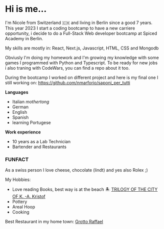 
# Hi is me...

I'm Nicole from Switzerland 🇨🇭 and living in Berlin since a good 7 years.
This year 2023 I start a coding bootcamp to have a new carriere opportunity, i decide to do a Full-Stack Web developer bootcamp at Spiced Academy in Berlin.

My skills are mostly in:
React, Next.js, Javascript, HTML, CSS and Mongodb

Obviusly I'm doing my homework and I'm growing my knowledge with some games I programmed with Python and Typescript.
To be ready for new jobs i also traning with CodeWars, you can find a repo about it too.

During the bootcamp I worked on different project and here is my final one I still working on:
https://github.com/nmarforio/saponi_per_tutti

**Languages**
- Italian _mothertong_
- German
- English
- Spanish
- learning Portugese

**Work experience**
- 10 years as a Lab Technician
- Bartender and Restaurants


### FUNFACT

As a swiss person I love cheese, chocolate (lindt) and yes also Rolex ;)



My Hobbies:
- Love reading Books, best way is at the beach 🏝️
[TRILOGY OF THE CITY OF K. -A. Kristof](https://librashion.blogspot.com/2013/05/trilogy-of-city-of-k-kristof.html)
- Pottery
- Areal Hoop
- Cooking


Best Restaurant in my home town:
[Grotto Raffael](https://grottoraffael.ch/)






